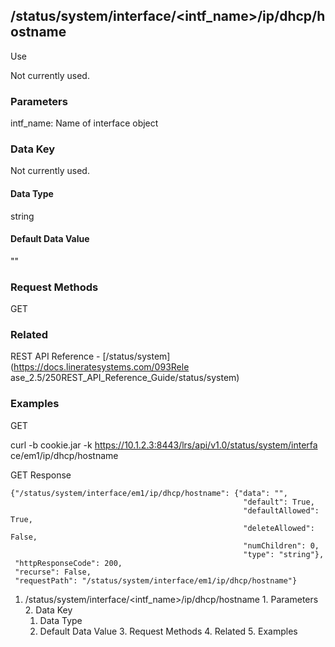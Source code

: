 ## /status/system/interface/<intf_name>/ip/dhcp/hostname

Use

Not currently used.

### Parameters

intf_name: Name of interface object

### Data Key

Not currently used.

#### Data Type

string

#### Default Data Value

""

### Request Methods

GET

### Related

REST API Reference - [/status/system](https://docs.lineratesystems.com/093Rele
ase_2.5/250REST_API_Reference_Guide/status/system)

### Examples

GET

curl -b cookie.jar -k https://10.1.2.3:8443/lrs/api/v1.0/status/system/interfa
ce/em1/ip/dhcp/hostname

GET Response

    
    
    {"/status/system/interface/em1/ip/dhcp/hostname": {"data": "",
                                                        "default": True,
                                                        "defaultAllowed": True,
                                                        "deleteAllowed": False,
                                                        "numChildren": 0,
                                                        "type": "string"},
     "httpResponseCode": 200,
     "recurse": False,
     "requestPath": "/status/system/interface/em1/ip/dhcp/hostname"}
    

  1. /status/system/interface/<intf_name>/ip/dhcp/hostname
    1. Parameters
    2. Data Key
      1. Data Type
      2. Default Data Value
    3. Request Methods
    4. Related
    5. Examples

